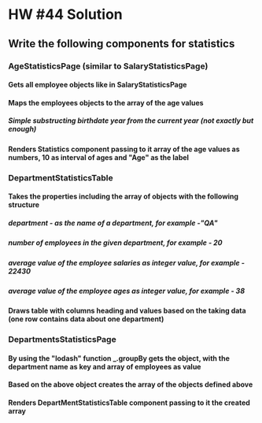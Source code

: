 # HW #44 Solution
## Write the following components for statistics
### AgeStatisticsPage (similar to SalaryStatisticsPage)
#### Gets all employee objects like in SalaryStatisticsPage
#### Maps the employees objects to the array of the age values 
##### Simple substructing birthdate year from the current year (not exactly but enough)
#### Renders Statistics component passing to it array of the age values as numbers, 10 as interval of ages and "Age" as the label
### DepartmentStatisticsTable
#### Takes the properties including the array of objects with the following structure
##### department - as the name of a department, for example -"QA"
##### number of employees in the given department, for example - 20
##### average value of the employee salaries as integer value, for example - 22430
##### average value of the employee ages as integer value, for example - 38 
#### Draws table with columns heading and values based on the taking data (one row contains data about one department)
### DepartmentsStatisticsPage
#### By using the "lodash" function _.groupBy gets the object, with the department name as key and array of employees as value
#### Based on the above object creates the array of the objects defined above
#### Renders DepartMentStatisticsTable component passing to it the created array